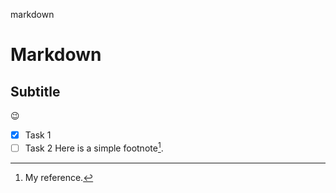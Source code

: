 markdown
# Markdown
<!--This is your header-->
## Subtitle
:wink:
* [x] Task 1
* [ ] Task 2
Here is a simple footnote[^1].
[^1]: My reference.